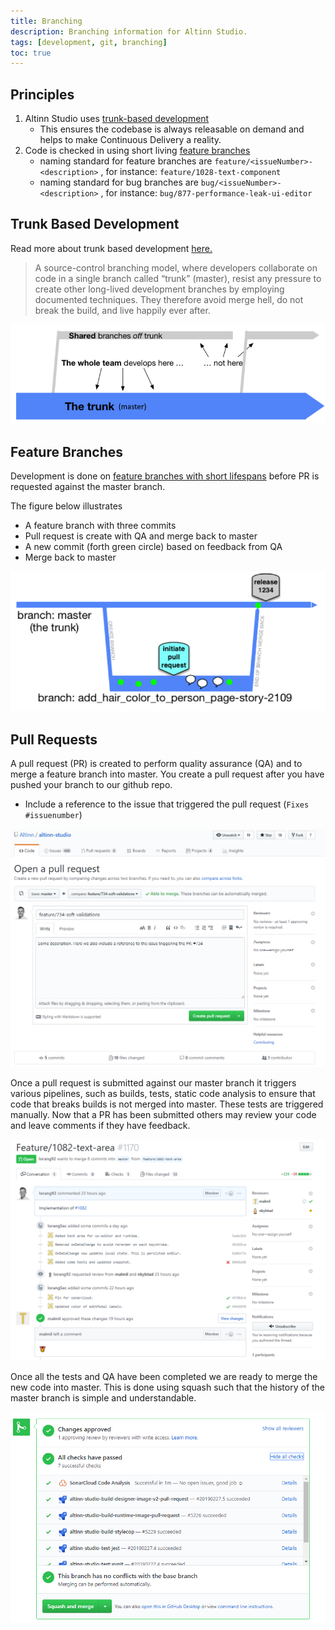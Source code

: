 ```yaml
---
title: Branching
description: Branching information for Altinn Studio.
tags: [development, git, branching]
toc: true
---
```


## Principles

1. Altinn Studio uses [trunk-based development](#trunk-based-development)
    - This ensures the codebase is always releasable on demand and helps to make Continuous Delivery a reality.
2. Code is checked in using short living [feature branches](#feature-branches)
    - naming standard for feature branches are `feature/<issueNumber>-<description>` , for instance: `feature/1028-text-component`
    - naming standard for bug branches are `bug/<issueNumber>-<description>` , for instance: `bug/877-performance-leak-ui-editor`

## Trunk Based Development

Read more about trunk based development [here.](https://trunkbaseddevelopment.com/)

> A source-control branching model, where developers collaborate on code in a single branch called “trunk” (master), resist any pressure to create other long-lived development branches by employing documented techniques.
> They therefore avoid merge hell, do not break the build, and live happily ever after.

![Trunk-Based-Development](trunk-based.png "Trunk based development")

## Feature Branches

Development is done on [feature branches with short lifespans](https://trunkbaseddevelopment.com/short-lived-feature-branches/) before PR is requested against the master branch.

The figure below illustrates

- A feature branch with three commits
- Pull request is create with QA and merge back to master
- A new commit (forth green circle) based on feedback from QA
- Merge back to master

![Feature-Branches](feature-branches.png "Feature branches")

## Pull Requests

A pull request (PR) is created to perform quality assurance (QA) and to merge a feature branch into master.
You create a pull request after you have pushed your branch to our github repo.

- Include a reference to the issue that triggered the pull request (`Fixes #issuenumber`)

![Create-Pull-Request](create-pull-request.PNG "Create a pull request")

Once a pull request is submitted against our master branch it triggers various pipelines, such as builds, tests, static code analysis to ensure that code that breaks builds is not merged into master. These tests are triggered manually.
Now that a PR has been submitted others may review your code and leave comments if they have feedback.

![Pull-Request](pullrequest.PNG "Pull request")

Once all the tests and QA have been completed we are ready to merge the new code into master.
This is done using squash such that the history of the master branch is simple and understandable.

![Pull-request-squash](pull-request-squash.PNG "Merge pull request into master")